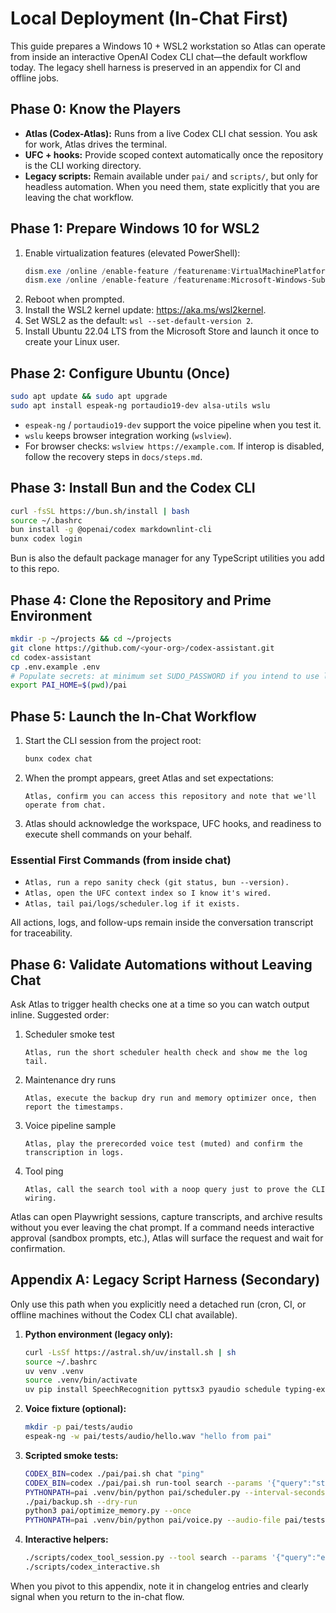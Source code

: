 # Local Deployment (In-Chat First)

This guide prepares a Windows 10 + WSL2 workstation so Atlas can operate from
inside an interactive OpenAI Codex CLI chat—the default workflow today. The
legacy shell harness is preserved in an appendix for CI and offline jobs.

## Phase 0: Know the Players

- **Atlas (Codex-Atlas):** Runs from a live Codex CLI chat session. You ask for
  work, Atlas drives the terminal.
- **UFC + hooks:** Provide scoped context automatically once the repository is
  the CLI working directory.
- **Legacy scripts:** Remain available under `pai/` and `scripts/`, but only for
  headless automation. When you need them, state explicitly that you are leaving
  the chat workflow.

## Phase 1: Prepare Windows 10 for WSL2

1. Enable virtualization features (elevated PowerShell):
   ```powershell
   dism.exe /online /enable-feature /featurename:VirtualMachinePlatform /all /norestart
   dism.exe /online /enable-feature /featurename:Microsoft-Windows-Subsystem-Linux /all /norestart
   ```
2. Reboot when prompted.
3. Install the WSL2 kernel update: <https://aka.ms/wsl2kernel>.
4. Set WSL2 as the default: `wsl --set-default-version 2`.
5. Install Ubuntu 22.04 LTS from the Microsoft Store and launch it once to
   create your Linux user.

## Phase 2: Configure Ubuntu (Once)

```bash
sudo apt update && sudo apt upgrade
sudo apt install espeak-ng portaudio19-dev alsa-utils wslu
```

- `espeak-ng` / `portaudio19-dev` support the voice pipeline when you test it.
- `wslu` keeps browser integration working (`wslview`).
- For browser checks: `wslview https://example.com`. If interop is disabled,
  follow the recovery steps in `docs/steps.md`.

## Phase 3: Install Bun and the Codex CLI

```bash
curl -fsSL https://bun.sh/install | bash
source ~/.bashrc
bun install -g @openai/codex markdownlint-cli
bunx codex login
```

Bun is also the default package manager for any TypeScript utilities you add to
this repo.

## Phase 4: Clone the Repository and Prime Environment

```bash
mkdir -p ~/projects && cd ~/projects
git clone https://github.com/<your-org>/codex-assistant.git
cd codex-assistant
cp .env.example .env
# Populate secrets: at minimum set SUDO_PASSWORD if you intend to use legacy scripts.
export PAI_HOME=$(pwd)/pai
```

## Phase 5: Launch the In-Chat Workflow

1. Start the CLI session from the project root:
   ```bash
   bunx codex chat
   ```
2. When the prompt appears, greet Atlas and set expectations:
   ```text
   Atlas, confirm you can access this repository and note that we'll operate from chat.
   ```
3. Atlas should acknowledge the workspace, UFC hooks, and readiness to execute
   shell commands on your behalf.

### Essential First Commands (from inside chat)

- `Atlas, run a repo sanity check (git status, bun --version).`
- `Atlas, open the UFC context index so I know it's wired.`
- `Atlas, tail pai/logs/scheduler.log if it exists.`

All actions, logs, and follow-ups remain inside the conversation transcript for
traceability.

## Phase 6: Validate Automations without Leaving Chat

Ask Atlas to trigger health checks one at a time so you can watch output inline.
Suggested order:

1. Scheduler smoke test
   ```text
   Atlas, run the short scheduler health check and show me the log tail.
   ```
2. Maintenance dry runs
   ```text
   Atlas, execute the backup dry run and memory optimizer once, then report the timestamps.
   ```
3. Voice pipeline sample
   ```text
   Atlas, play the prerecorded voice test (muted) and confirm the transcription in logs.
   ```
4. Tool ping
   ```text
   Atlas, call the search tool with a noop query just to prove the CLI wiring.
   ```

Atlas can open Playwright sessions, capture transcripts, and archive results
without you ever leaving the chat prompt. If a command needs interactive
approval (sandbox prompts, etc.), Atlas will surface the request and wait for
confirmation.

## Appendix A: Legacy Script Harness (Secondary)

Only use this path when you explicitly need a detached run (cron, CI, or offline
machines without the Codex CLI chat available).

1. **Python environment (legacy only):**
   ```bash
   curl -LsSf https://astral.sh/uv/install.sh | sh
   source ~/.bashrc
   uv venv .venv
   source .venv/bin/activate
   uv pip install SpeechRecognition pyttsx3 pyaudio schedule typing-extensions pexpect
   ```
2. **Voice fixture (optional):**
   ```bash
   mkdir -p pai/tests/audio
   espeak-ng -w pai/tests/audio/hello.wav "hello from pai"
   ```
3. **Scripted smoke tests:**
   ```bash
   CODEX_BIN=codex ./pai/pai.sh chat "ping"
   CODEX_BIN=codex ./pai/pai.sh run-tool search --params '{"query":"status"}'
   PYTHONPATH=pai .venv/bin/python pai/scheduler.py --interval-seconds 2 --cycles 4
   ./pai/backup.sh --dry-run
   python3 pai/optimize_memory.py --once
   PYTHONPATH=pai .venv/bin/python pai/voice.py --audio-file pai/tests/audio/hello.wav --mute
   ```
4. **Interactive helpers:**
   ```bash
   ./scripts/codex_tool_session.py --tool search --params '{"query":"example"}'
   ./scripts/codex_interactive.sh
   ```

When you pivot to this appendix, note it in changelog entries and clearly signal
when you return to the in-chat flow.
